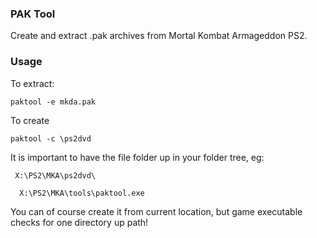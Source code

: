 ### PAK Tool 
Create and extract .pak archives from Mortal Kombat Armageddon PS2.

### Usage

To extract:

`paktool -e mkda.pak`

To create

`paktool -c \ps2dvd`

It is important to have the file folder up in your folder tree, eg:

` X:\PS2\MKA\ps2dvd\`

`  X:\PS2\MKA\tools\paktool.exe`

You can of course create it from current location, but game executable checks for one directory up path!
